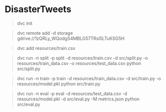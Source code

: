  # DisasterTweets

> dvc init

> dvc remote add -d storage gdrive://1zQRLy_WQodgS4MBLG57TRsl5LTuKSG5H

> dvc add resources/train.csv
 
 
> dvc run -n split -p split -d resources/train.csv -d src/split.py -o resources/train_data.csv -o resources/test_data.csv python src/split.py

> dvc run -n train -p train -d resources/train_data.csv -d src/train.py -o resources/model.pkl python src/train.py

> dvc run -n eval -p eval -d resources/test_data.csv -d resources/model.pkl -d src/eval.py -M metrics.json python src/eval.py
